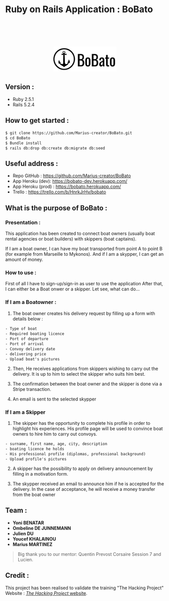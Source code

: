 # Ruby on Rails Application : BoBato

<h1 align="center">
  <br>
  <p>
  <img src="app/assets/images/logo-bobato-dark.png" alt="Bobato" width="200">
  </p>
</h1>

## Version :

  * Ruby 2.5.1
  * Rails 5.2.4

## How to get started :

```
$ git clone https://github.com/Marius-creator/BoBato.git
$ cd BoBato
$ Bundle install
$ rails db:drop db:create db:migrate db:seed
```

## Useful address :

- Repo GitHub : https://github.com/Marius-creator/BoBato
- App Heroku (dev): https://bobato-dev.herokuapp.com/
- App Heroku (prod) : https://bobato.herokuapp.com/
- Trello : https://trello.com/b/HnrkJrHv/bobato

## What is the purpose of BoBato :

### Presentation :

This application has been created to connect boat owners (usually boat rental agencies or boat builders) with skippers (boat captains).

If I am a boat owner, I can have my boat transported from point A to point B (for example from Marseille to Mykonos). And if I am a skypper, I can get an amount of money.

### How to use :
First of all I have to sign-up/sign-in as user to use the application
After that, I can either be a Boat onwer or a skipper. Let see, what can do...

### If I am a Boatowner :

  1. The boat owner creates his delivery request by filling up a form with details below :

    - Type of boat
    - Required boating licence
    - Port of departure
    - Port of arrival
    - Convoy delivery date
    - delivering price
    - Upload boat's pictures

  2. Then, He receives applications from skippers wishing to carry out the delivery. It is up to him to select the skipper who suits him best.

  3. The confirmation between the boat owner and the skipper is done via a Stripe transaction.

  4. An email is sent to the selected skypper  

### If I am a Skipper

  1. The skipper has the opportunity to complete his profile in order to highlight his experiences. His profile page will be used to convince boat owners to hire him to carry out convoys.

    - surname, first name, age, city, description
    - boating licence he holds
    - His professional profile (diplomas, professional background)  
    - Upload profile's pictures

  2. A skipper has the possibility to apply on delivery announcement by filling in a motivation form.

  3. The skypper received an email to announce him if he is accepted for the delivery. In the case of acceptance, he will receive a money transfer from the boat owner


## Team :

  - **Yoni BENATAR**
  - **Ombeline DE JUNNEMANN**
  - **Julien DU**
  - **Youcef KHALAINOU**
  - **Marius MARTINEZ**

>  Big thank you to our mentor: Quentin Prevost Corsaire Session 7 and   Lucien.

## Credit :

This project has been realised to validate the training "The Hacking Project"
Website :  [*The Hacking Project* website](https://www.thehackingproject.org/).
